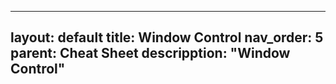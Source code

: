 ---
layout: default
title: Window Control
nav_order: 5
parent: Cheat Sheet
descripption: "Window Control"
--
